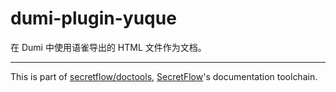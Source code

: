 # dumi-plugin-yuque

在 Dumi 中使用语雀导出的 HTML 文件作为文档。

---

This is part of [secretflow/doctools], [SecretFlow]'s documentation toolchain.

[secretflow/doctools]: https://github.com/secretflow/doctools
[SecretFlow]: https://www.secretflow.org.cn/

